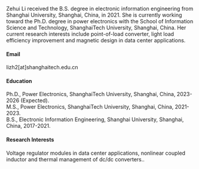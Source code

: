  Zehui Li received the B.S. degree in electronic information engineering from Shanghai University, Shanghai, China, in 2021. She is currently working toward the Ph.D. degree in power electronics with the School of Information Science and Technology, ShanghaiTech  University, Shanghai, China.  Her current research interests include point-of-load converter, light load efficiency improvement and magnetic design in data center applications.

#### Email
lizh2[at]shanghaitech.edu.cn

#### Education
Ph.D., Power Electronics, ShanghaiTech University, Shanghai, China, 2023-2026 (Expected).\
M.S., Power Electronics, ShanghaiTech University, Shanghai, China, 2021-2023.\
B.S., Electronic Information Engineering, Shanghai University, Shanghai, China, 2017-2021.

#### Research Interests
Voltage regulator modules in data center applications, nonlinear coupled inductor and thermal management of dc/dc converters..

